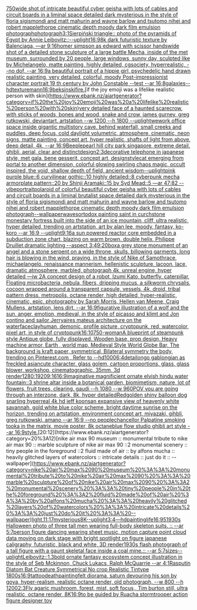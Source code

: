 [750](https://www.ebank.nz/aiartgenerator?category=750)[wide shot of intricate beautiful cyber geisha with lots of cables and circuit boards in a liminal space detailed dark mysterious in the style of floria sigismondi and matt mahurin and wayne barlow and tsutomo nihei and robert mapplethorpe cinematic depth moody dark film emulsion photograph](https://www.ebank.nz/aiartgenerator?category=wide%20shot%20of%20intricate%20beautiful%20cyber%20geisha%20with%20lots%20of%20cables%20and%20circuit%20boards%20in%20a%20liminal%20space%20detailed%20dark%20mysterious%20in%20the%20style%20of%20floria%20sigismondi%20and%20matt%20mahurin%20and%20wayne%20barlow%20and%20tsutomo%20nihei%20and%20robert%20mapplethorpe%20cinematic%20depth%20moody%20dark%20film%20emulsion%20photograph)[photograph](https://www.ebank.nz/aiartgenerator?category=photograph)[3:1](https://www.ebank.nz/aiartgenerator?category=3%3A1)[Sierpiński triangle:: photo of the pyramids of Egypt by Annie Leibovitz::](https://www.ebank.nz/aiartgenerator?category=Sierpi%C5%84ski%20triangle%3A%3A%20photo%20of%20the%20pyramids%20of%20Egypt%20by%20Annie%20Leibovitz%3A%3A)[--uplight](https://www.ebank.nz/aiartgenerator?category=--uplight)[16:9](https://www.ebank.nz/aiartgenerator?category=16%3A9)[8k dark futuristic texture by Balenciaga, —ar 9:16](https://www.ebank.nz/aiartgenerator?category=8k%20dark%20futuristic%20texture%20by%20Balenciaga%2C%20%E2%80%94ar%209%3A16)[homer simpson as edward with scissor hands](https://www.ebank.nz/aiartgenerator?category=homer%20simpson%20as%20edward%20with%20scissor%20hands)[wide shot of a detailed stone sculpture of a large battle Mecha, inside of the met museum, surrounded by 20 people, large windows, sunny day, sculpted like by Michelangelo, matte painting, highly detailed, cgsociety, hyperrealistic, --no dof, --ar 16:9](https://www.ebank.nz/aiartgenerator?category=wide%20shot%20of%20a%20detailed%20stone%20sculpture%20of%20a%20large%20battle%20Mecha%2C%20inside%20of%20the%20met%20museum%2C%20surrounded%20by%2020%20people%2C%20large%20windows%2C%20sunny%20day%2C%20sculpted%20like%20by%20Michelangelo%2C%20matte%20painting%2C%20highly%20detailed%2C%20cgsociety%2C%20hyperrealistic%2C%20--no%20dof%2C%20--ar%2016%3A9)[a beautiful portrait of a hippie girl, psychedelic hand drawn realistic painting, very detailed, colorful, moody Post-impressionist character portrait 19 th century by John Constable --test --ar 16:8](https://www.ebank.nz/aiartgenerator?category=a%20beautiful%20portrait%20of%20a%20hippie%20girl%2C%20psychedelic%20hand%20drawn%20realistic%20painting%2C%20very%20detailed%2C%20colorful%2C%20moody%20Post-impressionist%20character%20portrait%2019%20th%20century%20by%20John%20Constable%20--test%20--ar%2016%3A8)[galaxies](https://www.ebank.nz/aiartgenerator?category=galaxies)[--hd](https://www.ebank.nz/aiartgenerator?category=--hd)[texture](https://www.ebank.nz/aiartgenerator?category=texture)[mann](https://www.ebank.nz/aiartgenerator?category=mann)[16:9](https://www.ebank.nz/aiartgenerator?category=16%3A9)[beksinski](https://www.ebank.nz/aiartgenerator?category=beksinski)[fire.](https://www.ebank.nz/aiartgenerator?category=fire.)[if the joy emoji was a lifelike realistic person with skin](https://www.ebank.nz/aiartgenerator?category=if%20the%20joy%20emoji%20was%20a%20lifelike%20realistic%20person%20with%20skin)[very detailed face of a haunted scarecrow, with sticks of woods, bones and wood, snake and crow, james gurney, greg rutkowski, deviantart, artstation --w 1200 --h 1800 --uplight](https://www.ebank.nz/aiartgenerator?category=very%20detailed%20face%20of%20a%20haunted%20scarecrow%2C%20with%20sticks%20of%20woods%2C%20bones%20and%20wood%2C%20snake%20and%20crow%2C%20james%20gurney%2C%20greg%20rutkowski%2C%20deviantart%2C%20artstation%20--w%201200%20--h%201800%20--uplight)[wework office space inside gigantic multistory cave, behind waterfall, small creeks and puddles, deep focus, cold daylight volumetric, atmosphere, cinematic, neon signs, matte painting, concept art, hyper realistic, shafts of light from above, deep detail, 4k, --ar 16:9](https://www.ebank.nz/aiartgenerator?category=wework%20office%20space%20inside%20gigantic%20multistory%20cave%2C%20behind%20waterfall%2C%20small%20creeks%20and%20puddles%2C%20deep%20focus%2C%20cold%20daylight%20volumetric%2C%20atmosphere%2C%20cinematic%2C%20neon%20signs%2C%20matte%20painting%2C%20concept%20art%2C%20hyper%20realistic%2C%20shafts%20of%20light%20from%20above%2C%20deep%20detail%2C%204k%2C%20--ar%2016%3A9)[Beeple](https://www.ebank.nz/aiartgenerator?category=Beeple)[pearl hill city park singapore, extreme detail, ghibli, aerial, clear and distinct](https://www.ebank.nz/aiartgenerator?category=pearl%20hill%20city%20park%20singapore%2C%20extreme%20detail%2C%20ghibli%2C%20aerial%2C%20clear%20and%20distinct)[design](https://www.ebank.nz/aiartgenerator?category=design)[2:3](https://www.ebank.nz/aiartgenerator?category=2%3A3)[decorative telephone in japanese style, met gala, bene gesserit, concept art, design](https://www.ebank.nz/aiartgenerator?category=decorative%20telephone%20in%20japanese%20style%2C%20met%20gala%2C%20bene%20gesserit%2C%20concept%20art%2C%20design)[style](https://www.ebank.nz/aiartgenerator?category=style)[cat emerging from portal to another dimension, colorful glowing swirling chaos magic, occult inspired, the void, shallow depth of field, ancient wisdom](https://www.ebank.nz/aiartgenerator?category=cat%20emerging%20from%20portal%20to%20another%20dimension%2C%20colorful%20glowing%20swirling%20chaos%20magic%2C%20occult%20inspired%2C%20the%20void%2C%20shallow%20depth%20of%20field%2C%20ancient%20wisdom)[--uplight](https://www.ebank.nz/aiartgenerator?category=--uplight)[pink purple blue::6 curvilinear gothic::10 highly detailed::8 cyberpunk mecha armorplate pattern::20 by Shinji Aramaki::15 by Syd Mead::5 —ar 47:82  --vibe](https://www.ebank.nz/aiartgenerator?category=pink%20purple%20blue%3A%3A6%20curvilinear%20gothic%3A%3A10%20highly%20detailed%3A%3A8%20cyberpunk%20mecha%20armorplate%20pattern%3A%3A20%20by%20Shinji%20Aramaki%3A%3A15%20by%20Syd%20Mead%3A%3A5%20%E2%80%94ar%2047%3A82%20%20--vibe)[portrait](https://www.ebank.nz/aiartgenerator?category=portrait)[polaroid of colorful beautiful cyber geisha with lots of cables and circuit boards in a liminal brutalist space detailed dark mysterious in the style of floria sigismondi and matt mahurin and wayne barlow and tsutomo nihei and robert mapplethorpe cinematic depth moody dark film emulsion photograph](https://www.ebank.nz/aiartgenerator?category=polaroid%20of%20colorful%20beautiful%20cyber%20geisha%20with%20lots%20of%20cables%20and%20circuit%20boards%20in%20a%20liminal%20brutalist%20space%20detailed%20dark%20mysterious%20in%20the%20style%20of%20floria%20sigismondi%20and%20matt%20mahurin%20and%20wayne%20barlow%20and%20tsutomo%20nihei%20and%20robert%20mapplethorpe%20cinematic%20depth%20moody%20dark%20film%20emulsion%20photograph)[--wallpaper](https://www.ebank.nz/aiartgenerator?category=--wallpaper)[waves](https://www.ebank.nz/aiartgenerator?category=waves)[ortodox painting saint in curch](https://www.ebank.nz/aiartgenerator?category=ortodox%20painting%20saint%20in%20curch)[stone monestary fortress built into the side of an ice mountain, cliff, ultra realistic, hyper detailed, trending on artstation, art by alan lee, moody, fantasy, ko-koro --ar 16:9 --uplight](https://www.ebank.nz/aiartgenerator?category=stone%20monestary%20fortress%20built%20into%20the%20side%20of%20an%20ice%20mountain%2C%20cliff%2C%20ultra%20realistic%2C%20hyper%20detailed%2C%20trending%20on%20artstation%2C%20art%20by%20alan%20lee%2C%20moody%2C%20fantasy%2C%20ko-koro%20--ar%2016%3A9%20--uplight)[9:16](https://www.ebank.nz/aiartgenerator?category=9%3A16)[a sun powered reactor core embedded in a subduction zone chart, blazing on warm brown, double helix, Philippe Druillet,dramatic lighting --aspect 3:4](https://www.ebank.nz/aiartgenerator?category=a%20sun%20powered%20reactor%20core%20embedded%20in%20a%20subduction%20zone%20chart%2C%20blazing%20on%20warm%20brown%2C%20double%20helix%2C%20Philippe%20Druillet%2Cdramatic%20lighting%20--aspect%203%3A4)[9:20](https://www.ebank.nz/aiartgenerator?category=9%3A20)[box](https://www.ebank.nz/aiartgenerator?category=box)[a grey stone monument of an angel and a stone serpent on a wide throne, skulls, billowing garments, long hair is blowing in the wind, praying, in the style of Nike of Samothrace, michaelangelo, renaissance mannerism, hellenistic sculpture, lacoon, lace, dramatic atmosphere, marbled, photograph 4k, unreal engine, hyper detailed —iw 2](https://www.ebank.nz/aiartgenerator?category=a%20grey%20stone%20monument%20of%20an%20angel%20and%20a%20stone%20serpent%20on%20a%20wide%20throne%2C%20skulls%2C%20billowing%20garments%2C%20long%20hair%20is%20blowing%20in%20the%20wind%2C%20praying%2C%20in%20the%20style%20of%20Nike%20of%20Samothrace%2C%20michaelangelo%2C%20renaissance%20mannerism%2C%20hellenistic%20sculpture%2C%20lacoon%2C%20lace%2C%20dramatic%20atmosphere%2C%20marbled%2C%20photograph%204k%2C%20unreal%20engine%2C%20hyper%20detailed%20%E2%80%94iw%202)[A concept design of a robot, Izumi Kato, butterfly, caterpillar, Floating microbacteria, nebula, fibers, dripping mucus, a silkworm chrysalis, cocoon wrapped around a transparent capsule, vessels, 4k, droid, tribal pattern dress, metropolis, octane render, high detailed, hyper-realistic, cinematic, epic, photography by Sarah Morris, Hellen van Meene, Craig Mullens, artstation, lens dirt, --ar 16:9](https://www.ebank.nz/aiartgenerator?category=A%20concept%20design%20of%20a%20robot%2C%20Izumi%20Kato%2C%20butterfly%2C%20caterpillar%2C%20Floating%20microbacteria%2C%20nebula%2C%20fibers%2C%20dripping%20mucus%2C%20a%20silkworm%20chrysalis%2C%20cocoon%20wrapped%20around%20a%20transparent%20capsule%2C%20vessels%2C%204k%2C%20droid%2C%20tribal%20pattern%20dress%2C%20metropolis%2C%20octane%20render%2C%20high%20detailed%2C%20hyper-realistic%2C%20cinematic%2C%20epic%2C%20photography%20by%20Sarah%20Morris%2C%20Hellen%20van%20Meene%2C%20Craig%20Mullens%2C%20artstation%2C%20lens%20dirt%2C%20--ar%2016%3A9)[figurative illustration of a wolf and the sun, anger, emotion, medieval, in the style of picasso and klimt and Jon contino and sailor Jerry](https://www.ebank.nz/aiartgenerator?category=figurative%20illustration%20of%20a%20wolf%20and%20the%20sun%2C%20anger%2C%20emotion%2C%20medieval%2C%20in%20the%20style%20of%20picasso%20and%20klimt%20and%20Jon%20contino%20and%20sailor%20Jerry)[aires mateus architecture on the water](https://www.ebank.nz/aiartgenerator?category=aires%20mateus%20architecture%20on%20the%20water)[face](https://www.ebank.nz/aiartgenerator?category=face)[clay](https://www.ebank.nz/aiartgenerator?category=clay)[human, demonic, profile picture, cryptopunk, red, watercolor, pixel art, in style of cryptopunk](https://www.ebank.nz/aiartgenerator?category=human%2C%20demonic%2C%20profile%20picture%2C%20cryptopunk%2C%20red%2C%20watercolor%2C%20pixel%20art%2C%20in%20style%20of%20cryptopunk)[16:10](https://www.ebank.nz/aiartgenerator?category=16%3A10)[750](https://www.ebank.nz/aiartgenerator?category=750)[-](https://www.ebank.nz/aiartgenerator?category=-)[woman](https://www.ebank.nz/aiartgenerator?category=woman)[A blueprint of steampunk style Antique globe,  fully displayed, Wooden base, prop design, Heavy machine armor,  Earth , world map, Medieval Style World Globe Bar, The background is kraft paper, symmetrical,  Bilateral symmetry the body,  trending on Pinterest.com  ,  Refer to --hd](https://www.ebank.nz/aiartgenerator?category=A%20blueprint%20of%20steampunk%20style%20Antique%20globe%2C%20%20fully%20displayed%2C%20Wooden%20base%2C%20prop%20design%2C%20Heavy%20machine%20armor%2C%20%20Earth%20%2C%20world%20map%2C%20Medieval%20Style%20World%20Globe%20Bar%2C%20The%20background%20is%20kraft%20paper%2C%20symmetrical%2C%20%20Bilateral%20symmetry%20the%20body%2C%20%20trending%20on%20Pinterest.com%20%20%2C%20%20Refer%20to%20--hd)[1000](https://www.ebank.nz/aiartgenerator?category=1000)[6:4](https://www.ebank.nz/aiartgenerator?category=6%3A4)[detail](https://www.ebank.nz/aiartgenerator?category=detail)[ongo gablongian as freckled asian](https://www.ebank.nz/aiartgenerator?category=ongo%20gablongian%20as%20freckled%20asian)[cute character, glass golem, cartoon proportions, glass, glass blower, workshop, cinematographic, 35mm, 3d render](https://www.ebank.nz/aiartgenerator?category=cute%20character%2C%20glass%20golem%2C%20cartoon%20proportions%2C%20glass%2C%20glass%20blower%2C%20workshop%2C%20cinematographic%2C%2035mm%2C%203d%20render)[1280:1920](https://www.ebank.nz/aiartgenerator?category=1280%3A1920)[9:16](https://www.ebank.nz/aiartgenerator?category=9%3A16)[16:9](https://www.ebank.nz/aiartgenerator?category=16%3A9)[](https://www.ebank.nz/aiartgenerator?category=)[imaginative magnificient ornate elvish hindu water fountain::3 shrine altar inside a botanical garden, biomimetism, nature, lot of flowers, fruit trees, clearing, gaudi --h 1080 --w 960](https://www.ebank.nz/aiartgenerator?category=imaginative%20magnificient%20ornate%20elvish%20hindu%20water%20fountain%3A%3A3%20shrine%20altar%20inside%20a%20botanical%20garden%2C%20biomimetism%2C%20nature%2C%20lot%20of%20flowers%2C%20fruit%20trees%2C%20clearing%2C%20gaudi%20--h%201080%20--w%20960)[POV you are going through an interzone, dark, 8k, hyper detailed](https://www.ebank.nz/aiartgenerator?category=POV%20you%20are%20going%20through%20an%20interzone%2C%20dark%2C%208k%2C%20hyper%20detailed)[Red](https://www.ebank.nz/aiartgenerator?category=Red)[golden shiny balloon dog snarling hyperreal 4k hd jeff koons](https://www.ebank.nz/aiartgenerator?category=golden%20shiny%20balloon%20dog%20snarling%20hyperreal%204k%20hd%20jeff%20koons)[an expansive view of heavenly white savannah, gold  white blue color scheme, bright daytime sunrise on the horizon, trending on artstation, environment concept art, miyazaki, gihbli, greg rutkowski, amano --ar 16:9 --no people](https://www.ebank.nz/aiartgenerator?category=an%20expansive%20view%20of%20heavenly%20white%20savannah%2C%20gold%20%20white%20blue%20color%20scheme%2C%20bright%20daytime%20sunrise%20on%20the%20horizon%2C%20trending%20on%20artstation%2C%20environment%20concept%20art%2C%20miyazaki%2C%20gihbli%2C%20greg%20rutkowski%2C%20amano%20--ar%2016%3A9%20--no%20people)[chancellor Palpatine smoking tooka in the matrix, movie poster, 8k octane](https://www.ebank.nz/aiartgenerator?category=chancellor%20Palpatine%20smoking%20tooka%20in%20the%20matrix%2C%20movie%20poster%2C%208k%20octane)[blue flow studio ghibli art style --ar 16:9](https://www.ebank.nz/aiartgenerator?category=blue%20flow%20studio%20ghibli%20art%20style%20--ar%2016%3A9)[style.](https://www.ebank.nz/aiartgenerator?category=style.)[20:12](https://www.ebank.nz/aiartgenerator?category=20%3A12)[nike air max 90 museum :: monumental tribute to nike air max 90 :: marble sculpture of nike air max 90 ::2 monumental scenery :: tiny people in the foreground ::2 fluid made of air :: by alfons mucha :: heavily glitched layers of watercolors :: intricate details :: just do it :: --wallpaper](https://www.ebank.nz/aiartgenerator?category=nike%20air%20max%2090%20museum%20%3A%3A%20monumental%20tribute%20to%20nike%20air%20max%2090%20%3A%3A%20marble%20sculpture%20of%20nike%20air%20max%2090%20%3A%3A2%20monumental%20scenery%20%3A%3A%20tiny%20people%20in%20the%20foreground%20%3A%3A2%20fluid%20made%20of%20air%20%3A%3A%20by%20alfons%20mucha%20%3A%3A%20heavily%20glitched%20layers%20of%20watercolors%20%3A%3A%20intricate%20details%20%3A%3A%20just%20do%20it%20%3A%3A%20--wallpaper)[light,](https://www.ebank.nz/aiartgenerator?category=light%2C)[11:17](https://www.ebank.nz/aiartgenerator?category=11%3A17)[mysterious](https://www.ebank.nz/aiartgenerator?category=mysterious)[8K](https://www.ebank.nz/aiartgenerator?category=8K)[--uplight](https://www.ebank.nz/aiartgenerator?category=--uplight)[3:4](https://www.ebank.nz/aiartgenerator?category=3%3A4)[—hd](https://www.ebank.nz/aiartgenerator?category=%E2%80%94hd)[painting](https://www.ebank.nz/aiartgenerator?category=painting)[life](https://www.ebank.nz/aiartgenerator?category=life)[16:9](https://www.ebank.nz/aiartgenerator?category=16%3A9)[5](https://www.ebank.nz/aiartgenerator?category=5)[1930s Halloween photo of three tall men wearing full-body skeleton suits. :: --ar 5:7](https://www.ebank.nz/aiartgenerator?category=1930s%20Halloween%20photo%20of%20three%20tall%20men%20wearing%20full-body%20skeleton%20suits.%20%3A%3A%20--ar%205%3A7)[person figure dancing wearing sheet music, motion capture point cloud data moving on dark stage with bright spotlight on figure japanese caligraphy, futuristic, black and white, 3D render](https://www.ebank.nz/aiartgenerator?category=person%20figure%20dancing%20wearing%20sheet%20music%2C%20motion%20capture%20point%20cloud%20data%20moving%20on%20dark%20stage%20with%20bright%20spotlight%20on%20figure%20japanese%20caligraphy%2C%20futuristic%2C%20black%20and%20white%2C%203D%20render)[1930s flash photograph of a tall figure with a gaunt skeletal face inside a coal mine.:: --ar 5:7](https://www.ebank.nz/aiartgenerator?category=1930s%20flash%20photograph%20of%20a%20tall%20figure%20with%20a%20gaunt%20skeletal%20face%20inside%20a%20coal%20mine.%3A%3A%20--ar%205%3A7)[sizes](https://www.ebank.nz/aiartgenerator?category=sizes)[--uplight](https://www.ebank.nz/aiartgenerator?category=--uplight)[Leibovitz::1.3](https://www.ebank.nz/aiartgenerator?category=Leibovitz%3A%3A1.3)[bold ornate fantasy ecosystem concept illustration in the style of Seb Mckinnon, Chuck Lukacs, Ralph McQuarrie --ar 4:1](https://www.ebank.nz/aiartgenerator?category=bold%20ornate%20fantasy%20ecosystem%20concept%20illustration%20in%20the%20style%20of%20Seb%20Mckinnon%2C%20Chuck%20Lukacs%2C%20Ralph%20McQuarrie%20--ar%204%3A1)[Rasputin Diatom Bat Creature  Symmetrical No crop Realistic Tintype 1800s](https://www.ebank.nz/aiartgenerator?category=Rasputin%20Diatom%20Bat%20Creature%20%20Symmetrical%20No%20crop%20Realistic%20Tintype%201800s)[16:9](https://www.ebank.nz/aiartgenerator?category=16%3A9)[tattoo](https://www.ebank.nz/aiartgenerator?category=tattoo)[death](https://www.ebank.nz/aiartgenerator?category=death)[painting](https://www.ebank.nz/aiartgenerator?category=painting)[felt diorama, saturn devouring his son by goya, hyper-realism, realistic octane render, old photograph, --w 800 --h 1200](https://www.ebank.nz/aiartgenerator?category=felt%20diorama%2C%20saturn%20devouring%20his%20son%20by%20goya%2C%20hyper-realism%2C%20realistic%20octane%20render%2C%20old%20photograph%2C%20--w%20800%20--h%201200)[2:3](https://www.ebank.nz/aiartgenerator?category=2%3A3)[Fly agaric mushroom, forest, mist, soft focus,, Tim burton still, ultra realistic, octane render, 8K](https://www.ebank.nz/aiartgenerator?category=Fly%20agaric%20mushroom%2C%20forest%2C%20mist%2C%20soft%20focus%2C%2C%20Tim%20burton%20still%2C%20ultra%20realistic%2C%20octane%20render%2C%208K)[16:9](https://www.ebank.nz/aiartgenerator?category=16%3A9)[to be guided by Ruach](https://www.ebank.nz/aiartgenerator?category=to%20be%20guided%20by%20Ruach)[a stormtrooper action figure designer toy](https://www.ebank.nz/aiartgenerator?category=a%20stormtrooper%20action%20figure%20designer%20toy)